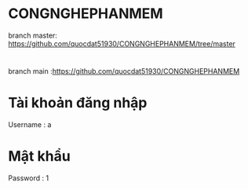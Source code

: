 # CONGNGHEPHANMEM
branch master: https://github.com/quocdat51930/CONGNGHEPHANMEM/tree/master
#
branch main :https://github.com/quocdat51930/CONGNGHEPHANMEM
# Tài khoản đăng nhập
Username : a
# Mật khẩu
Password : 1
